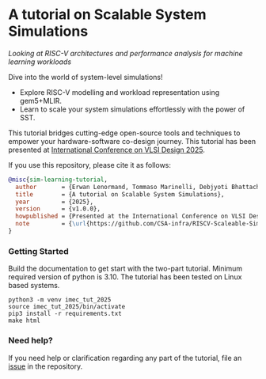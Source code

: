 # A tutorial on Scalable System Simulations
*Looking at RISC-V architectures and performance analysis for machine learning workloads*

Dive into the world of system-level simulations!
- Explore RISC-V modelling and workload representation using gem5+MLIR.
- Learn to scale your system simulations effortlessly with the power of SST.

This tutorial bridges cutting-edge open-source tools and techniques to empower your hardware-software co-design journey. This tutorial has been presented 
at [International Conference on VLSI Design 2025](https://vlsid.org/).

If you use this repository, please cite it as follows:

```bibtex
@misc{sim-learning-tutorial,
  author       = {Erwan Lenormand, Tommaso Marinelli, Debjyoti Bhattacharjee},
  title        = {A tutorial on Scalable System Simulations},
  year         = {2025},
  version      = {v1.0.0},
  howpublished = {Presented at the International Conference on VLSI Design 2025},
  note         = {\url{https://github.com/CSA-infra/RISCV-Scaleable-Simulation-tutorial/}  Accessed: 2025-01-02}
}
```

### Getting Started
Build the documentation to get start with the two-part tutorial. Minimum required version of python is 3.10. The tutorial has been tested on Linux based systems.

```
python3 -m venv imec_tut_2025
source imec_tut_2025/bin/activate
pip3 install -r requirements.txt
make html
```
### Need help?
If you need help or clarification regarding any part of the tutorial, file an [issue](https://github.com/CSA-infra/RISCV-Scaleable-Simulation-tutorial/issues/new) in the repository.
